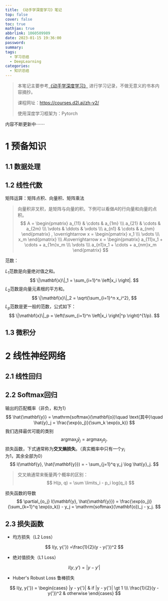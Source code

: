 ```yaml
---
title: 《动手学深度学习》笔记
top: false
cover: false
toc: true
mathjax: true
abbrlink: 1060509989
date: 2023-01-15 19:36:00
password:
summary:
tags:
  - 学习总结
  - DeepLearning
categories:
  - 知识总结
---
```


>  本笔记主要参考[《动手学深度学习》](https://zh-v2.d2l.ai/index.html) 进行学习记录，不做无意义的书本内容摘抄。
>
> 课程网址：https://courses.d2l.ai/zh-v2/
>
> 使用深度学习框架为：Pytorch

内容不断更新中$\cdots \cdots$

# 1 预备知识

## 1.1 数据处理

## 1.2 线性代数

矩阵运算：矩阵点积、向量积、矩阵乘法

> 向量积非叉积，是矩阵与向量的积。下例可以看做$A$的行向量和向量的点积。
> $$
> A = 
> \begin{pmatrix}
> a_{11} & \cdots & a_{1m} \\\
> a_{21} & \cdots & a_{2m} \\\
> \vdots & \ddots & \vdots \\\
> a_{n1} & \cdots & a_{nm}
> \end{pmatrix} ,
> \overrightarrow x = 
> \begin{pmatrix}
> x_1 \\\
> \vdots \\\
> x_m
> \end{pmatrix}
> \\\
> A\overrightarrow x = 
> \begin{pmatrix}
> a_{11}x_1 + \cdots + a_{1m}x_m \\\
> \vdots \\\
> a_{n1}x_1 + \cdots + a_{nm}x_m
> \end{pmatrix}
> $$
> 

范数：

$L_1$范数是向量绝对值之和。
$$
\|\mathbf{x}\|_1 = \sum_{i=1}^n \left|x_i \right|.
$$
$L_2$范数是向量元素根的平方和。
$$
\|\mathbf{x}\|_2 = \sqrt{\sum_{i=1}^n x_i^2},
$$
$L_p$范数是更一般的范数，公式如下：
$$
\|\mathbf{x}\|_p = \left(\sum_{i=1}^n \left|x_i \right|^p \right)^{1/p}.
$$

## 1.3 微积分

# 2 线性神经网络

## 2.1 线性回归

## 2.2 Softmax回归

输出的匹配概率（非负，和为1）
$$
\hat{\mathbf{y}} = \mathrm{softmax}(\mathbf{o})\quad \text{其中}\quad \hat{y}_j = \frac{\exp(o_j)}{\sum_k \exp(o_k)}
$$
我们选择最优可能的类别
$$
\mathop {argmax}_j \hat y_j = \mathop {argmax}_j o_j.
$$
损失函数，下式通常称为**交叉熵损失**。（真实概率中只有一个$y_i$为1，其余全部为0）
$$
l(\mathbf{y}, \hat{\mathbf{y}}) = - \sum_{j=1}^q y_j \log \hat{y}_j.
$$

> 交叉熵通常来衡量两个概率的区别：
> $$
> H(p, q) = \sum \limits_i - p_i log(q_i)
> $$

损失函数的导数
$$
\partial_{o_j} l(\mathbf{y}, \hat{\mathbf{y}}) = \frac{\exp(o_j)}{\sum_{k=1}^q \exp(o_k)} - y_j = \mathrm{softmax}(\mathbf{o})_j - y_j.
$$

## 2.3 损失函数

- 均方损失（L2 Loss）

$$
l(y, y{'}) =\frac{1}{2}(y - y{'})^2
$$

- 绝对值损失（L1 Loss）

$$
l(y,y{'}) = |y - y{'}|
$$

- Huber's Robust Loss 鲁棒损失

$$
l(y, y{'}) = 
\begin{cases}
|y - y{'}| & if |y - y{'}| \gt 1 \\\
\frac{1}{2}(y - y{'})^2 & otherwise
\end{cases}
$$



